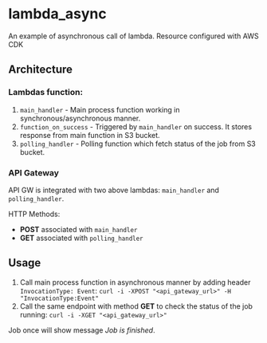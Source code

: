 # lambda_async
An example of asynchronous call of lambda. 
Resource configured with AWS CDK

## Architecture

### Lambdas function: 
1. `main_handler` - Main process function working in synchronous/asynchronous manner.
2. `function_on_success` - Triggered by `main_handler` on success. It stores response from main function in S3 bucket.
3. `polling_handler` - Polling function which fetch status of the job from S3 bucket.

### API Gateway
API GW is integrated with two above lambdas: `main_handler` and `polling_handler`.

HTTP Methods: 
- **POST** associated with `main_handler`
- **GET** associated with `polling_handler`

## Usage

1. Call main process function in asynchronous manner by adding header `InvocationType: Event`: 
`curl -i -XPOST "<api_gateway_url>" -H "InvocationType:Event"`
2. Call the same endpoint with method **GET** to check the status of the job running: `curl -i -XGET "<api_gateway_url>"`

Job once will show message *Job is finished*.